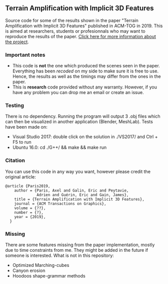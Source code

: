 ## Terrain Amplification with Implicit 3D Features
Source code for some of the results shown in the paper "Terrain Amplification with Implicit 3D Features" published in ACM-TOG in 2019. 
This is aimed at researchers, students or profesionnals who may want to reproduce the results of the paper.
[Click here for more information about the project](https://aparis69.github.io/projects/paris2019_3D.html).

### Important notes
* This code is **not** the one which produced the scenes seen in the paper. Everything has been *recoded* on my side to make sure it is free to use. 
Hence, the results as well as the timings may differ from the ones in the paper.
* This is **research** code provided without any warranty. However, if you have any problem you can drop me an email or create an issue.

### Testing
There is no dependency. Running the program will output 3 .obj files which can then be visualized in another application (Blender, MeshLab). Tests have been made on:
* Visual Studio 2017: double click on the solution in ./VS2017/ and Ctrl + F5 to run
* Ubuntu 16.0: cd ./G++/ && make && make run

### Citation
You can use this code in any way you want, however please credit the original article:
```
@article {Paris2019,
    author = {Paris, Axel and Galin, Eric and Peytavie,
              Adrien and Guérin, Eric and Gain, James},
    title = {Terrain Amplification with Implicit 3D Features},
    journal = {ACM Transactions on Graphics},
    volume = {??},
    number = {?},
    year = {2019},
  }
```	

### Missing
There are some features missing from the paper implementation, mostly due to time constraints from me. They might be added in the future if someone is interested. What is not in this repository:
* Optimized Marching-cubes
* Canyon erosion
* Hoodoos shape-grammar methods
